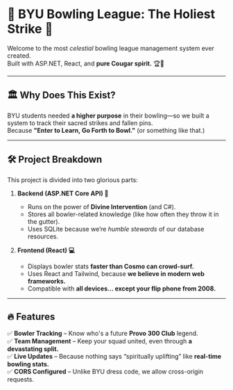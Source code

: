 # 🎳 BYU Bowling League: The Holiest Strike 🎳

Welcome to the most *celestial* bowling league management system ever created.  
Built with ASP.NET, React, and **pure Cougar spirit.** 🏆💙

---

## 🏛️ Why Does This Exist?  
BYU students needed **a higher purpose** in their bowling—so we built a system to track their sacred strikes and fallen pins.  
Because **"Enter to Learn, Go Forth to Bowl."** (or something like that.)

---

## 🛠 Project Breakdown  
This project is divided into two glorious parts:

1. **Backend (ASP.NET Core API) 📡**  
   - Runs on the power of **Divine Intervention** (and C#).  
   - Stores all bowler-related knowledge (like how often they throw it in the gutter).  
   - Uses SQLite because we’re *humble stewards* of our database resources.  

2. **Frontend (React) 💻**  
   - Displays bowler stats **faster than Cosmo can crowd-surf.**  
   - Uses React and Tailwind, because **we believe in modern web frameworks.**  
   - Compatible with **all devices… except your flip phone from 2008.**  

---

## 🔥 Features  
✅ **Bowler Tracking** – Know who's a future **Provo 300 Club** legend.  
✅ **Team Management** – Keep your squad united, even through **a devastating split.**  
✅ **Live Updates** – Because nothing says “spiritually uplifting” like **real-time bowling stats.**  
✅ **CORS Configured** – Unlike BYU dress code, we allow cross-origin requests.  

